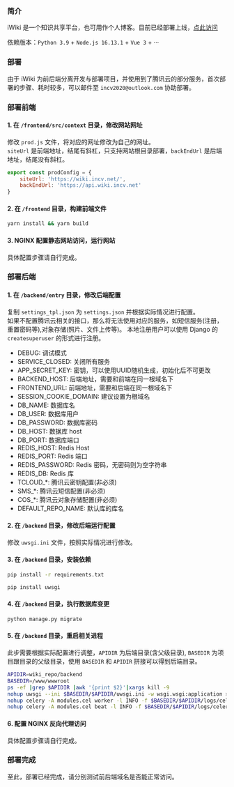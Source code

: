 ### 简介

iWiki 是一个知识共享平台，也可用作个人博客。目前已经部署上线，[点此访问](https://wiki.incv.net)

依赖版本：`Python 3.9` + `Node.js 16.13.1` + `Vue 3` + ···

### 部署

由于 iWiki 为前后端分离开发与部署项目，并使用到了腾讯云的部分服务，首次部署的步骤、耗时较多，可以邮件至 `incv2020@outlook.com` 协助部署。

### 部署前端

#### 1. 在 `/frontend/src/context` 目录，修改网站网址

修改 `prod.js` 文件，将对应的网址修改为自己的网址。   
`siteUrl` 是前端地址，结尾有斜杠，只支持网站根目录部署，`backEndUrl` 是后端地址，结尾没有斜杠。

```js
export const prodConfig = {
    siteUrl: 'https://wiki.incv.net/',
    backEndUrl: 'https://api.wiki.incv.net'
}
```

#### 2. 在 `/frontend` 目录，构建前端文件

```bash
yarn install && yarn build
```

#### 3. NGINX 配置静态网站访问，运行网站

具体配置步骤请自行完成。

### 部署后端

#### 1. 在 `/backend/entry` 目录，修改后端配置

复制 `settings_tpl.json` 为 `settings.json` 并根据实际情况进行配置。   
如果不配置腾讯云相关的接口，那么将无法使用对应的服务，如短信服务(注册，重置密码等),对象存储(照片、文件上传等)。
本地注册用户可以使用 Django 的 `createsuperuser` 的形式进行注册。

- DEBUG: 调试模式
- SERVICE_CLOSED: 关闭所有服务
- APP_SECRET_KEY: 密钥，可以使用UUID随机生成，初始化后不可更改
- BACKEND_HOST: 后端地址，需要和前端在同一根域名下
- FRONTEND_URL: 前端地址，需要和后端在同一根域名下
- SESSION_COOKIE_DOMAIN: 建议设置为根域名
- DB_NAME: 数据库名
- DB_USER: 数据库用户
- DB_PASSWORD: 数据库密码
- DB_HOST: 数据库 host
- DB_PORT: 数据库端口
- REDIS_HOST: Redis Host
- REDIS_PORT: Redis 端口
- REDIS_PASSWORD: Redis 密码，无密码则为空字符串
- REDIS_DB: Redis 库
- TCLOUD_*: 腾讯云密钥配置(非必须)
- SMS_*: 腾讯云短信配置(非必须)
- COS_*: 腾讯云对象存储配置(非必须)
- DEFAULT_REPO_NAME: 默认库的库名

#### 2. 在 `/backend` 目录，修改后端运行配置

修改 `uwsgi.ini` 文件，按照实际情况进行修改。

#### 3. 在 `/backend` 目录，安装依赖

```bash
pip install -r requirements.txt

pip install uwsgi
```

#### 4. 在 `/backend` 目录，执行数据库变更

```bash
python manage.py migrate
```

#### 5. 在 `/backend` 目录，重启相关进程

此步需要根据实际配置进行调整，`APIDIR` 为后端目录(含父级目录), `BASEDIR` 为项目跟目录的父级目录，使用 `BASEDIR` 和 `APIDIR` 拼接可以得到后端目录。

```bash
APIDIR=wiki_repo/backend
BASEDIR=/www/wwwroot
ps -ef |grep $APIDIR |awk '{print $2}'|xargs kill -9
nohup uwsgi --ini $BASEDIR/$APIDIR/uwsgi.ini -w wsgi.wsgi:application > /dev/null 2>&1 &
nohup celery -A modules.cel worker -l INFO -f $BASEDIR/$APIDIR/logs/celery-worker.log > /dev/null 2>&1 &
nohup celery -A modules.cel beat -l INFO -f $BASEDIR/$APIDIR/logs/celery-beat.log > /dev/null 2>&1 &
```

#### 6. 配置 NGINX 反向代理访问

具体配置步骤请自行完成。

### 部署完成

至此，部署已经完成，请分别测试前后端域名是否能正常访问。
